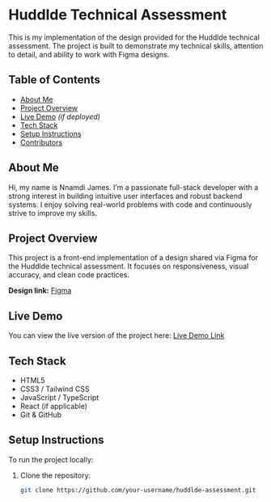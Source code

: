 # Huddlde Technical Assessment

This is my implementation of the design provided for the Huddlde technical assessment. The project is built to demonstrate my technical skills, attention to detail, and ability to work with Figma designs.

## Table of Contents
- [About Me](#about-me)
- [Project Overview](#project-overview)
- [Live Demo](#live-demo) *(if deployed)*
- [Tech Stack](#tech-stack)
- [Setup Instructions](#setup-instructions)
- [Contributors](#contributors)

## About Me
Hi, my name is Nnamdi James. I’m a passionate full-stack developer with a strong interest in building intuitive user interfaces and robust backend systems. I enjoy solving real-world problems with code and continuously strive to improve my skills.

## Project Overview
This project is a front-end implementation of a design shared via Figma for the Huddlde technical assessment. It focuses on responsiveness, visual accuracy, and clean code practices.

**Design link:** [Figma](<Insert-Figma-Link-Here>)

## Live Demo
You can view the live version of the project here: [Live Demo Link](<Insert-Link-If-Hosted>)

## Tech Stack
- HTML5
- CSS3 / Tailwind CSS
- JavaScript / TypeScript
- React (if applicable)
- Git & GitHub

## Setup Instructions
To run the project locally:

1. Clone the repository:
   ```bash
   git clone https://github.com/your-username/huddlde-assessment.git
